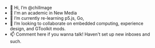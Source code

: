 - 👋 Hi, I’m @chillmage
- 👀 I'm an academic in New Media
- 🌱 I’m currently re-learning p5.js, Go,  
- 💞️ I’m looking to collaborate on embedded computing, experience design, and GToolkit mods. 
- 📫 Comment here if you wanna talk! Haven't set up new inboxes and such.

<!---
chillmage/chillmage is a ✨ special ✨ repository because its `README.md` (this file) appears on your GitHub profile.
You can click the Preview link to take a look at your changes.
--->
